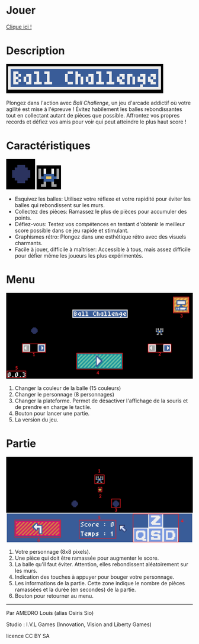 # Jouer

[Clique ici !](https://osiris-sio.github.io/HTML_Ball-Challenge/)

# Description 

<img src="res/titre.png" />

Plongez dans l'action avec _Ball Challenge_, un jeu d'arcade addictif où votre agilité est mise à l'épreuve ! Évitez habilement les balles rebondissantes tout en collectant autant de pièces que possible. Affrontez vos propres records et défiez vos amis pour voir qui peut atteindre le plus haut score !

# Caractéristiques

<img src="res/balle.png" /> <img src="res/crabe.png" />

* Esquivez les balles: Utilisez votre réflexe et votre rapidité pour éviter les balles qui rebondissent sur les murs.
* Collectez des pièces: Ramassez le plus de pièces pour accumuler des points.
* Défiez-vous: Testez vos compétences en tentant d'obtenir le meilleur score possible dans ce jeu rapide et stimulant.
* Graphismes rétro: Plongez dans une esthétique rétro avec des visuels charmants.
* Facile à jouer, difficile à maîtriser: Accessible à tous, mais assez difficile pour défier même les joueurs les plus expérimentés.

# Menu

<img src="res/menu.png" style="zoom: 50%;"/>

1. Changer la couleur de la balle (15 couleurs)
2. Changer le personnage (8 personnages)
3. Changer la plateforme. Permet de désactiver l'affichage de la souris et de prendre en charge le tactile.
4. Bouton pour lancer une partie.
5. La version du jeu.

# Partie

<img src="res/partie.png" style="zoom: 50%;"/>

1. Votre personnage (8x8 pixels).
2. Une pièce qui doit être ramassée pour augmenter le score.
3. La balle qu'il faut éviter. Attention, elles rebondissent aléatoirement sur les murs.
4. Indication des touches à appuyer pour bouger votre personnage.
5. Les informations de la partie. Cette zone indique le nombre de pièces ramassées et la durée (en secondes) de la partie.
6. Bouton pour retourner au menu.

________

Par AMEDRO Louis (alias Osiris Sio)

Studio : I.V.L Games (Innovation, Vision and Liberty Games)

licence CC BY SA